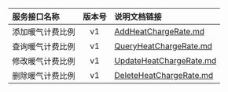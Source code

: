   
| 服务接口名称 | 版本号 | 说明文档链接 |  
| :----------------- | :-----: | :---------------- |  
| 添加暖气计费比例 | v1 | [AddHeatChargeRate.md](https://github.com/Zhang-Monica/gitMd/blob/master/EpeisSupp/SuppConfigHeatServer/AddHeatChargeRate.md) |  
| 查询暖气计费比例 | v1 | [QueryHeatChargeRate.md](https://github.com/Zhang-Monica/gitMd/blob/master/EpeisSupp/SuppConfigHeatServer/QueryHeatChargeRate.md) |  
| 修改暖气计费比例 | v1 | [UpdateHeatChargeRate.md](https://github.com/Zhang-Monica/gitMd/blob/master/EpeisSupp/SuppConfigHeatServer/UpdateHeatChargeRate.md) |  
| 删除暖气计费比例 | v1 | [DeleteHeatChargeRate.md](https://github.com/Zhang-Monica/gitMd/blob/master/EpeisSupp/SuppConfigHeatServer/DeleteHeatChargeRate.md) |  
  

